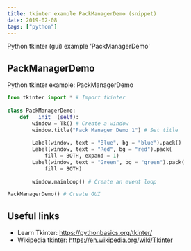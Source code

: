 ```yaml
---
title: tkinter example PackManagerDemo (snippet)
date: 2019-02-08
tags: ["python"]
---
```

Python tkinter (gui) example 'PackManagerDemo'


## PackManagerDemo

Python tkinter example: PackManagerDemo

```python
from tkinter import * # Import tkinter
    
class PackManagerDemo:
    def __init__(self):
        window = Tk() # Create a window
        window.title("Pack Manager Demo 1") # Set title
        
        Label(window, text = "Blue", bg = "blue").pack()
        Label(window, text = "Red", bg = "red").pack(
            fill = BOTH, expand = 1)
        Label(window, text = "Green", bg = "green").pack(
            fill = BOTH)
        
        window.mainloop() # Create an event loop

PackManagerDemo() # Create GUI 

```

## Useful links

- Learn Tkinter: https://pythonbasics.org/tkinter/
- Wikipedia tkinter: https://en.wikipedia.org/wiki/Tkinter
